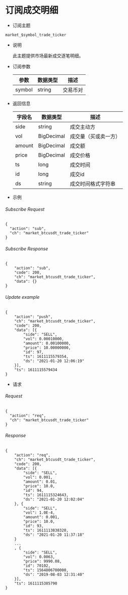 # 订阅成交明细

- 订阅主题

```
market_$symbol_trade_ticker
```

- 说明

  此主题提供市场最新成交逐笔明细。

- 订阅参数

  | 参数 | 数据类型 | 描述 |
  | --- | --- | --- |
  | symbol | string | 交易币对 |


- 返回信息

  | 字段名 | 数据类型 | 描述 |
  | --- | --- | --- |
  | side | string |成交主动方 |
  | vol | BigDecimal |成交量（买或卖一方） |
  | amount | BigDecimal | 成交额 |
  | price | BigDecimal | 成交价格|
  | ts | long | 成交时间|
  | id | long | 成交id|
  | ds | string | 成交时间格式字符串|

- 示例

###### Subscribe Request

```
{
  "action": "sub",
  "ch": "market_btcusdt_trade_ticker"
}
```

###### Subscribe Response

```
{
    "action": "sub",
    "code": 200,
    "ch": "market_btcusdt_trade_ticker",
    "data": {}
}
```

###### Update example

```
{
    "action": "push",
    "ch": "market_btcusdt_trade_ticker",
    "code": 200,
    "data": [{
        "side": "SELL",
        "vol": 0.00010000,
        "amount": 0.00100000,
        "price": 10.00000000,
        "id": 97,
        "ts": 1611115579354,
        "ds": "2021-01-20 12:06:19"
    }],
    "ts": 1611115579434
}
```

- 请求

###### Request

```
{
  "action": "req",
  "ch": "market_btcusdt_trade_ticker"
}
```

###### Response

```
{
    "action": "req",
    "ch": "market_btcusdt_trade_ticker",
    "code": 200,
    "data": [{
        "side": "SELL",
        "vol": 0.001,
        "amount": 0.01,
        "price": 10.0,
        "id": 94,
        "ts": 1611115324643,
        "ds": "2021-01-20 12:02:04"
    }, {
        "side": "SELL",
        "vol": 1.0E-4,
        "amount": 0.001,
        "price": 10.0,
        "id": 93,
        "ts": 1611113838320,
        "ds": "2021-01-20 11:37:18"
    }
    ...
    , {
        "side": "SELL",
        "vol": 0.0063,
        "price": 9990.08,
        "id": 70102,
        "ts": 1564806700000,
        "ds": "2019-08-03 12:31:40"
    }],
    "ts": 1611115385790
}
```